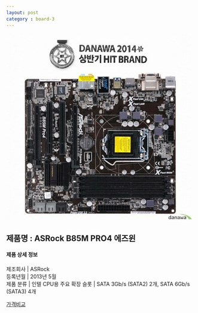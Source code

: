 ```yaml
---
layout: post
category : board-3
---
```


![alt text](https://github.com/kutchoiwjun92/kutchoiwjun92.github.com/blob/master/image/board-3.jpg?raw=true)

## 제품명 : **ASRock B85M PRO4 에즈윈**

#### 제품 상세 정보


  제조회사        |  ASRock   
  등록년월        |  2013년 5월      
  제품 분류       |  인텔 CPU용 
  주요 확장 슬롯  |  SATA 3Gb/s (SATA2) 2개, SATA 6Gb/s (SATA3) 4개   


[가격비교](http://prod.danawa.com/info/?pcode=2057269&cate=112751)

